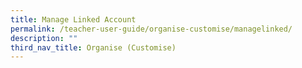```yaml
---
title: Manage Linked Account
permalink: /teacher-user-guide/organise-customise/managelinked/
description: ""
third_nav_title: Organise (Customise)
---
```

